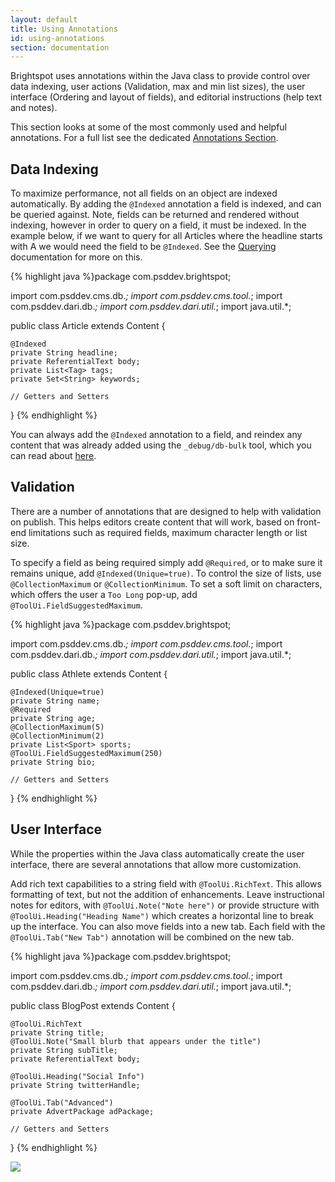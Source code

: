 ```yaml
---
layout: default
title: Using Annotations
id: using-annotations
section: documentation
---
```


<div markdown="1" class="span12">

Brightspot uses annotations within the Java class to provide control over data indexing, user actions (Validation, max and min list sizes), the user interface (Ordering and layout of fields), and editorial instructions (help text and notes).

This section looks at some of the most commonly used and helpful annotations. For a full list see the dedicated [Annotations Section](/annotations.html). 


## Data Indexing

To maximize performance, not all fields on an object are indexed automatically. By adding the `@Indexed` annotation a field is indexed, and can be queried against. Note, fields can be returned and rendered without indexing, however in order to query on a field, it must be indexed. In the example below, if we want to query for all Articles where the headline starts with A we would need the field to be `@Indexed`. See the [Querying](/querying.html) documentation for more on this.

<div class="highlight">{% highlight java %}package com.psddev.brightspot;

import com.psddev.cms.db.*;
import com.psddev.cms.tool.*;
import com.psddev.dari.db.*;
import com.psddev.dari.util.*;
import java.util.*;

public class Article extends Content {

    @Indexed
    private String headline;
    private ReferentialText body;
    private List<Tag> tags;
    private Set<String> keywords;

    // Getters and Setters

}
{% endhighlight %}</div>

You can always add the `@Indexed` annotation to a field, and reindex any content that was already added using the `_debug/db-bulk` tool, which you can read about [here](/dari-developer-tools.html#bulk).

## Validation

There are a number of annotations that are designed to help with validation on publish. This helps editors create content that will work, based on front-end limitations such as required fields, maximum character length or list size.

To specify a field as being required simply add `@Required`, or to make sure it remains unique, add `@Indexed(Unique=true)`. To control the size of lists, use `@CollectionMaximum` or `@CollectionMinimum`. To set a soft limit on characters, which offers the user a `Too Long` pop-up, add `@ToolUi.FieldSuggestedMaximum`.

<div class="highlight">{% highlight java %}package com.psddev.brightspot;

import com.psddev.cms.db.*;
import com.psddev.cms.tool.*;
import com.psddev.dari.db.*;
import com.psddev.dari.util.*;
import java.util.*;

public class Athlete extends Content {

    @Indexed(Unique=true)
    private String name;
    @Required
    private String age;
    @CollectionMaximum(5)
    @CollectionMinimum(2)
    private List<Sport> sports;
    @ToolUi.FieldSuggestedMaximum(250)
    private String bio;

    // Getters and Setters

}
{% endhighlight %}</div>

## User Interface

While the properties within the Java class automatically create the user interface, there are several annotations that allow more customization.

Add rich text capabilities to a string field with `@ToolUi.RichText`. This allows formatting of text, but not the addition of enhancements. Leave instructional notes for editors, with `@ToolUi.Note("Note here")` or provide structure with `@ToolUi.Heading("Heading Name")` which creates a horizontal line to break up the interface. You can also move fields into a new tab. Each field with the `@ToolUi.Tab("New Tab")` annotation will be combined on the new tab.

<div class="highlight">{% highlight java %}package com.psddev.brightspot;

import com.psddev.cms.db.*;
import com.psddev.cms.tool.*;
import com.psddev.dari.db.*;
import com.psddev.dari.util.*;
import java.util.*;

public class BlogPost extends Content {

    @ToolUi.RichText
    private String title;
    @ToolUi.Note("Small blurb that appears under the title")
    private String subTitle;
    private ReferentialText body;
    
    @ToolUi.Heading("Social Info")
    private String twitterHandle;
    
    @ToolUi.Tab("Advanced")
    private AdvertPackage adPackage;

    // Getters and Setters

}
{% endhighlight %}</div>


![](http://docs.brightspot.s3.amazonaws.com/ui-annotations.png)